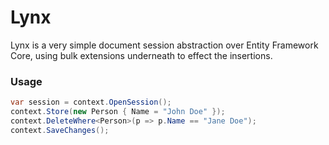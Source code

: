 ﻿# Lynx

Lynx is a very simple document session abstraction over Entity Framework Core, using bulk extensions underneath to effect the insertions.

### Usage

```csharp
var session = context.OpenSession();
context.Store(new Person { Name = "John Doe" });
context.DeleteWhere<Person>(p => p.Name == "Jane Doe");
context.SaveChanges();
```